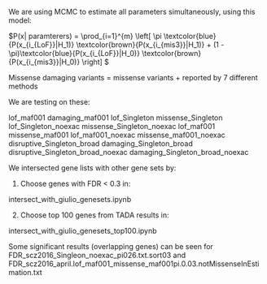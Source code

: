 We are using MCMC to estimate all parameters simultaneously, using this model:

$P(x| paramterers) = \prod_{i=1}^{m} \left[ \pi \textcolor{blue}{P(x_{i_{LoF}}|H_1)} \textcolor{brown}{P(x_{i_{mis3}}|H_1)} + (1 - \pi)\textcolor{blue}{P(x_{i_{LoF}}|H_0)} \textcolor{brown}{P(x_{i_{mis3}}|H_0)} \right] $


Missense damaging variants = missense variants + reported by 7 different methods

We are testing on these:

lof_maf001	damaging_maf001
lof_Singleton	missense_Singleton
lof_Singleton_noexac	missense_Singleton_noexac
lof_maf001	missense_maf001
lof_maf001_noexac	missense_maf001_noexac
disruptive_Singleton_broad	damaging_Singleton_broad
disruptive_Singleton_broad_noexac	damaging_Singleton_broad_noexac


We intersected gene lists with other gene sets by:

1) Choose genes with FDR < 0.3 in:

intersect_with_giulio_genesets.ipynb

2) Choose top 100 genes from TADA results in:

intersect_with_giulio_genesets_top100.ipynb

Some significant results (overlapping genes) can be seen for FDR_scz2016_Singleon_noexac_pi026.txt.sort03 and FDR_scz2016_april.lof_maf001_missense_maf001pi.0.03.notMissenseInEstimation.txt 
